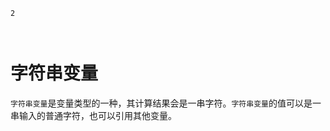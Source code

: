 ```index
2
```
```tag

```
```summary

```
# 字符串变量

`字符串变量`是变量类型的一种，其计算结果会是一串字符。`字符串变量`的值可以是一串输入的普通字符，也可以引用其他变量。
